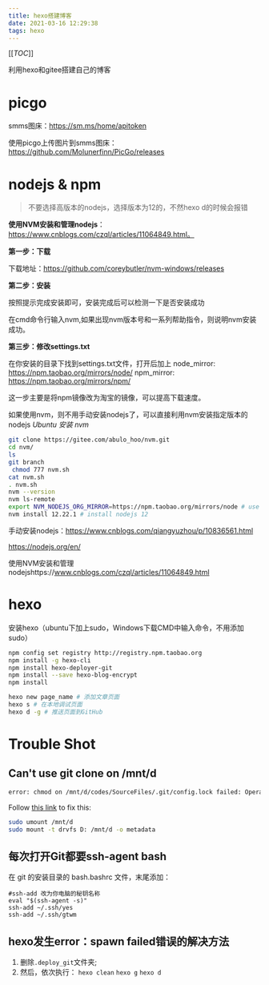 ```yaml
---
title: hexo搭建博客
date: 2021-03-16 12:29:38
tags: hexo
---
```




[[_TOC_]]



利用hexo和gitee搭建自己的博客

<!--more-->

# picgo

smms图床：https://sm.ms/home/apitoken

使用picgo上传图片到smms图床：https://github.com/Molunerfinn/PicGo/releases

# nodejs & npm

> 不要选择高版本的nodejs，选择版本为12的，不然hexo d的时候会报错

**使用NVM安装和管理nodejs**：https://www.cnblogs.com/czql/articles/11064849.html。

**第一步：下载**

下载地址：https://github.com/coreybutler/nvm-windows/releases

**第二步：安装**

按照提示完成安装即可，安装完成后可以检测一下是否安装成功

在cmd命令行输入nvm,如果出现nvm版本号和一系列帮助指令，则说明nvm安装成功。

**第三步：修改settings.txt**

在你安装的目录下找到settings.txt文件，打开后加上 
node_mirror: https://npm.taobao.org/mirrors/node/ 
npm_mirror: https://npm.taobao.org/mirrors/npm/

这一步主要是将npm镜像改为淘宝的镜像，可以提高下载速度。

如果使用nvm，则不用手动安装nodejs了，可以直接利用nvm安装指定版本的nodejs
*Ubuntu 安装 nvm*

```bash
git clone https://gitee.com/abulo_hoo/nvm.git
cd nvm/
ls
git branch
 chmod 777 nvm.sh
cat nvm.sh
. nvm.sh
nvm --version
nvm ls-remote
export NVM_NODEJS_ORG_MIRROR=https://npm.taobao.org/mirrors/node # use ali repo
nvm install 12.22.1 # install nodejs 12
```


手动安装nodejs：https://www.cnblogs.com/qiangyuzhou/p/10836561.html

https://nodejs.org/en/

使用NVM安装和管理nodejshttps://www.cnblogs.com/czql/articles/11064849.html

# hexo

安装hexo（ubuntu下加上sudo，Windows下载CMD中输入命令，不用添加sudo）

```bash
npm config set registry http://registry.npm.taobao.org 
npm install -g hexo-cli 
npm install hexo-deployer-git
npm install --save hexo-blog-encrypt
npm install 

hexo new page_name # 添加文章页面
hexo s # 在本地调试页面
hexo d -g # 推送页面到GitHub
```

# Trouble Shot

## Can't use git clone on /mnt/d
```bash
error: chmod on /mnt/d/codes/SourceFiles/.git/config.lock failed: Operation not permitted
```
Follow [this link](https://askubuntu.com/questions/1115564/wsl-ubuntu-distro-how-to-solve-operation-not-permitted-on-cloning-repository) to fix this:
```bash
sudo umount /mnt/d
sudo mount -t drvfs D: /mnt/d -o metadata
```

## 每次打开Git都要ssh-agent bash

在 git 的安装目录的 bash.bashrc 文件，末尾添加：

```
#ssh-add 改为你电脑的秘钥名称
eval "$(ssh-agent -s)"
ssh-add ~/.ssh/yes
ssh-add ~/.ssh/gtwm
```



## hexo发生error：spawn failed错误的解决方法

1. 删除`.deploy_git`文件夹;
2. 然后，依次执行：
   `hexo clean`
   `hexo g`
   `hexo d`
